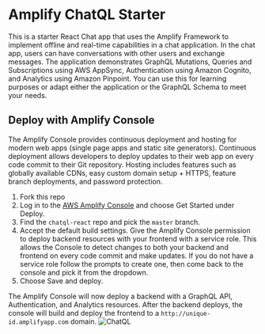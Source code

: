 # Amplify ChatQL Starter

This is a starter React Chat app that uses the Amplify Framework to implement offline and real-time capabilities in a chat application. In the chat app, users can have conversations with other users and exchange messages. The application demonstrates GraphQL Mutations, Queries and Subscriptions using AWS AppSync, Authentication using Amazon Cognito, and Analytics using Amazon Pinpoint. You can use this for learning purposes or adapt either the application or the GraphQL Schema to meet your needs.

## Deploy with Amplify Console
The Amplify Console provides continuous deployment and hosting for modern web apps (single page apps and static site generators). Continuous deployment allows developers to deploy updates to their web app on every code commit to their Git repository. Hosting includes features such as globally available CDNs, easy custom domain setup + HTTPS, feature branch deployments, and password protection.

1. Fork this repo
1. Log in to the [AWS Amplify Console](https://console.aws.amazon.com/amplify/home) and choose Get Started under Deploy.
1. Find the `chatql-react` repo and pick the `master` branch.
1. Accept the default build settings. Give the Amplify Console permission to deploy backend resources with your frontend with a service role. This allows the Console to detect changes to both your backend and frontend on every code commit and make updates. If you do not have a service role follow the prompts to create one, then come back to the console and pick it from the dropdown.
1. Choose Save and deploy.

The Amplify Console will now deploy a backend with a GraphQL API, Authentication, and Analytics resources. After the backend deploys, the console will build and deploy the frontend to a `http://unique-id.amplifyapp.com` domain.
![ChatQL](./images/chatql.gif)
